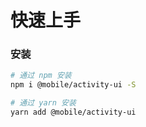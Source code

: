 # 快速上手

### 安装

```bash
# 通过 npm 安装
npm i @mobile/activity-ui -S

# 通过 yarn 安装
yarn add @mobile/activity-ui
```
